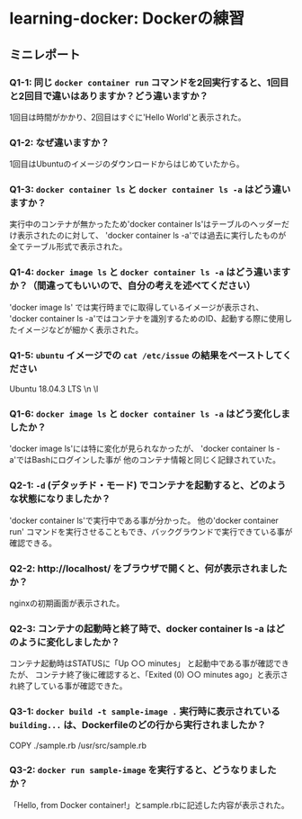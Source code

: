 # learning-docker: Dockerの練習

## ミニレポート

### Q1-1: 同じ `docker container run` コマンドを2回実行すると、1回目と2回目で違いはありますか？どう違いますか？

1回目は時間がかかり、2回目はすぐに'Hello World'と表示された。

### Q1-2: なぜ違いますか？

1回目はUbuntuのイメージのダウンロードからはじめていたから。

### Q1-3: `docker container ls` と `docker container ls -a` はどう違いますか？

実行中のコンテナが無かったため'docker container ls'はテーブルのヘッダーだけ表示されたのに対して、
'docker container ls -a'では過去に実行したものが全てテーブル形式で表示された。

### Q1-4: `docker image ls` と `docker container ls -a` はどう違いますか？（間違ってもいいので、自分の考えを述べてください）

'docker image ls' では実行時までに取得しているイメージが表示され、
'docker container ls -a'ではコンテナを識別するためのID、起動する際に使用したイメージなどが細かく表示された。

### Q1-5: `ubuntu` イメージでの `cat /etc/issue` の結果をペーストしてください

Ubuntu 18.04.3 LTS \n \l

### Q1-6: `docker image ls` と `docker container ls -a` はどう変化しましたか？

'docker image ls'には特に変化が見られなかったが、
'docker container ls -a'ではBashにログインした事が
他のコンテナ情報と同じく記録されていた。

### Q2-1: `-d` (デタッチド・モード) でコンテナを起動すると、どのような状態になりましたか？

'docker container ls'で実行中である事が分かった。
他の'docker container run' コマンドを実行させることもでき、バックグラウンドで実行できている事が確認できる。

### Q2-2: http://localhost/ をブラウザで開くと、何が表示されましたか？

nginxの初期画面が表示された。

### Q2-3: コンテナの起動時と終了時で、docker container ls -a はどのように変化しましたか？

コンテナ起動時はSTATUSに「Up ○○ minutes」 と起動中である事が確認できたが、
コンテナ終了後に確認すると、「Exited (0) ○○ minutes ago」と表示され終了している事が確認できた。

### Q3-1: `docker build -t sample-image .` 実行時に表示されている `building...` は、Dockerfileのどの行から実行されましたか？

COPY ./sample.rb /usr/src/sample.rb

### Q3-2: `docker run sample-image` を実行すると、どうなりましたか？

「Hello, from Docker container!」とsample.rbに記述した内容が表示された。
